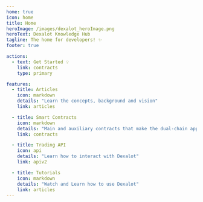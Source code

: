 ```yaml
---
home: true
icon: home
title: Home
heroImage: /images/dexalot_heroImage.png
heroText: Dexalot Knowledge Hub
tagline: The home for developers! ✨
footer: true

actions:
  - text: Get Started 💡
    link: contracts
    type: primary

features:
  - title: Articles
    icon: markdown
    details: "Learn the concepts, background and vision"
    link: articles

  - title: Smart Contracts
    icon: markdown
    details: "Main and auxiliary contracts that make the dual-chain application"
    link: contracts

  - title: Trading API
    icon: api
    details: "Learn how to interact with Dexalot"
    link: apiv2

  - title: Tutorials
    icon: markdown
    details: "Watch and Learn how to use Dexalot"
    link: articles
---
```

